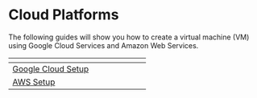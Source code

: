# Cloud Platforms

The following guides will show you how to create a virtual machine (VM) using Google Cloud Services and Amazon Web Services.

<table data-header-hidden><thead><tr><th width="257"></th></tr></thead><tbody><tr><td><a href="https://cascadia.gitbook.io/gitbook/validators/virtual-machine/google-cloud-setup">Google Cloud Setup</a></td></tr><tr><td><a href="https://cascadia.gitbook.io/gitbook/validators/virtual-machine/aws-setup">AWS Setup</a></td></tr></tbody></table>
